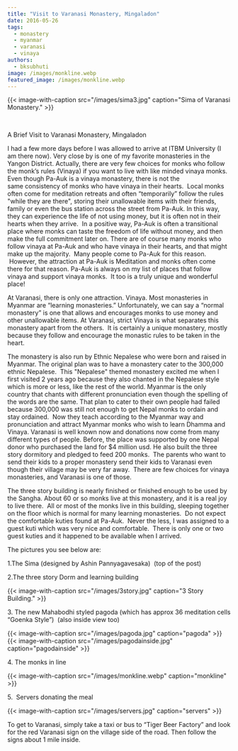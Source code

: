 ```yaml
---
title: "Visit to Varanasi Monastery, Mingaladon"
date: 2016-05-26
tags: 
  - monastery
  - myanmar
  - varanasi
  - vinaya
authors: 
  - bksubhuti
image: /images/monkline.webp
featured_image: /images/monkline.webp
---
```


{{< image-with-caption src="/images/sima3.jpg" caption="Sima of Varanasi Monastery." >}}

 

A Brief Visit to Varanasi Monastery, Mingaladon

I had a few more days before I was allowed to arrive at ITBM University (I am there now). Very close by is one of my favorite monasteries in the Yangon District. Actually, there are very few choices for monks who follow the monk’s rules (Vinaya) if you want to live with like minded vinaya monks. Even though Pa-Auk is a vinaya monastery, there is not the same consistency of monks who have vinaya in their hearts.  Local monks often come for meditation retreats and often “temporarily” follow the rules "while they are there", storing their unallowable items with their friends, family or even the bus station across the street from Pa-Auk. In this way, they can experience the life of not using money, but it is often not in their hearts when they arrive.  In a positive way, Pa-Auk is often a transitional place where monks can taste the freedom of life without money, and then make the full commitment later on. There are of course many monks who follow vinaya at Pa-Auk and who have vinaya in their hearts, and that might make up the majority.  Many people come to Pa-Auk for this reason.  However, the attraction at Pa-Auk is Meditation and monks often come there for that reason. Pa-Auk is always on my list of places that follow vinaya and support vinaya monks.  It too is a truly unique and wonderful place!

At Varanasi, there is only one attraction. Vinaya. Most monasteries in Myanmar are “learning monasteries.” Unfortunately, we can say a “normal monastery” is one that allows and encourages monks to use money and other unallowable items. At Varanasi, strict Vinaya is what separates this monastery apart from the others.  It is certainly a unique monastery, mostly because they follow and encourage the monastic rules to be taken in the heart.

The monastery is also run by Ethnic Nepalese who were born and raised in Myanmar. The original plan was to have a monastery cater to the 300,000 ethnic Nepalese.  This "Nepalese" themed monastery excited me when I first visited 2 years ago because they also chanted in the Nepalese style which is more or less, like the rest of the world. Myanmar is the only country that chants with different pronunciation even though the spelling of the words are the same. That plan to cater to their own people had failed because 300,000 was still not enough to get Nepal monks to ordain and stay ordained.  Now they teach according to the Myanmar way and pronunciation and attract Myanmar monks who wish to learn Dhamma and Vinaya. Varanasi is well known now and donations now come from many different types of people. Before, the place was supported by one Nepal donor who purchased the land for $4 million usd. He also built the three story dormitory and pledged to feed 200 monks.  The parents who want to send their kids to a proper monastery send their kids to Varanasi even though their village may be very far away.  There are few choices for vinaya monasteries, and Varanasi is one of those.

The three story building is nearly finished or finished enough to be used by the Sangha. About 60 or so monks live at this monastery, and it is a real joy to live there.  All or most of the monks live in this building, sleeping together on the floor which is normal for many learning monasteries.  Do not expect the comfortable kuties found at Pa-Auk.  Never the less, I was assigned to a guest kuti which was very nice and comfortable.  There is only one or two guest kuties and it happened to be available when I arrived.

The pictures you see below are:

1.The Sima (designed by Ashin Pannyagavesaka)  (top of the post)

2.The three story Dorm and learning building

{{< image-with-caption src="/images/3story.jpg" caption="3 Story Building." >}}

3\. The new Mahabodhi styled pagoda (which has approx 36 meditation cells “Goenka Style”)  (also inside view too)

{{< image-with-caption src="/images/pagoda.jpg" caption="pagoda" >}}
{{< image-with-caption src="/images/pagodainside.jpg" caption="pagodainside" >}}

4. The monks in line

{{< image-with-caption src="/images/monkline.webp" caption="monkline" >}}

5\.  Servers donating the meal

{{< image-with-caption src="/images/servers.jpg" caption="servers" >}}

To get to Varanasi, simply take a taxi or bus to “Tiger Beer Factory” and look for the red Varanasi sign on the village side of the road. Then follow the signs about 1 mile inside.
